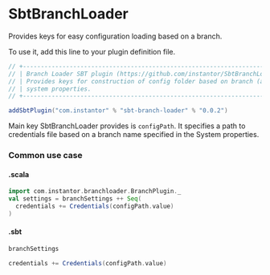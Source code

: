 SbtBranchLoader
===============

Provides keys for easy configuration loading based on a branch.

To use it, add this line to your plugin definition file.
```scala
// +-------------------------------------------------------------------------------------+
// | Branch Loader SBT plugin (https://github.com/instantor/SbtBranchLoader)             |
// | Provides keys for construction of config folder based on branch (as defined in JVM  |
// | system properties.                                                                  |
// +-------------------------------------------------------------------------------------+

addSbtPlugin("com.instantor" % "sbt-branch-loader" % "0.0.2")
```

Main key SbtBranchLoader provides is `configPath`. It specifies a path to credentials file based on a branch name specified in the System properties.

### Common use case ###

#### .scala ####
```scala
import com.instantor.branchloader.BranchPlugin._
val settings = branchSettings ++ Seq(
  credentials += Credentials(configPath.value)
)
```

#### .sbt ####
```scala
branchSettings

credentials += Credentials(configPath.value)
```
